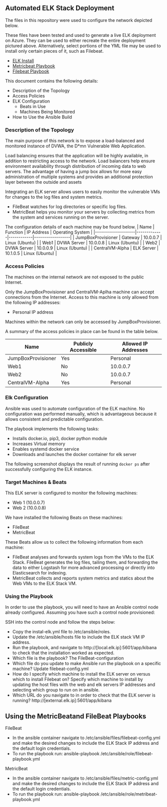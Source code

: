 ## Automated ELK Stack Deployment

The files in this repository were used to configure the network depicted below.



These files have been tested and used to generate a live ELK deployment on Azure. They can be used to either recreate the entire deployment pictured above. Alternatively, select portions of the YML file may be used to install only certain pieces of it, such as Filebeat.

  - [ELK Install](Ansible/install-elk.yml)
  - [Metricbeat Playbook](Ansible/metricbeat-playbook.yml)
  - [Filebeat Playbook](Ansible/filebeat-playbook.yml)

This document contains the following details:
- Description of the Topology
- Access Policies
- ELK Configuration
  - Beats in Use
  - Machines Being Monitored
- How to Use the Ansible Build


### Description of the Topology

The main purpose of this network is to expose a load-balanced and monitored instance of DVWA, the D*mn Vulnerable Web Application.

Load balancing ensures that the application will be highly available, in addition to restricting access to the network. Load balancers help ensure environment availability through distribution of incoming data to web servers. The advantage of having a jump box allows for more easy administration of multiple systems and provides an additional protection layer between the outside and assets  

Integrating an ELK server allows users to easily monitor the vulnerable VMs for changes to the log files and system metrics.
- FileBeat watches for log directories or specific log files.
- MetricBeat helps you monitor your servers by collecting metrics from the system and services running on the server.

The configuration details of each machine may be found below.
| Name               | Function    | IP Address | Operating System |
|--------------------|-------------|------------|------------------|
| JumpBoxProvisioner | Gateway     | 10.0.0.7   | Linux (Ubuntu)   |
| Web1               | DVWA Server | 10.0.0.8   | Linux (Ubuntu)   |
| Web2               | DVWA Server | 10.0.0.9   | Linux (Ubuntu)   |
| CentralVM-Alpha    | ELK Server  | 10.1.0.5   | Linux (Ubuntu)   |

### Access Policies

The machines on the internal network are not exposed to the public Internet. 

Only the JumpBoxProvisioner and CentralVM-Aplha machine can accept connections from the Internet. Access to this machine is only allowed from the following IP addresses:
- Personal IP address

Machines within the network can only be accessed by JumpBoxProvisioner.

A summary of the access policies in place can be found in the table below.

| Name               | Publicly Accessible | Allowed IP Addresses |
|--------------------|---------------------|----------------------|
| JumpBoxProvisioner | Yes                 | Personal             |
| Web1               | No                  | 10.0.0.7             |
| Web2               | No                  | 10.0.0.7             |
| CentralVM-Alpha    | Yes                 | Personal             |

### Elk Configuration

Ansible was used to automate configuration of the ELK machine. No configuration was performed manually, which is advantageous because it allows consistent and predictable configuration. 

The playbook implements the following tasks:
- Installs docker.io, pip3, docker python module
- Increases Virtual memory
- Enables systemd docker service 
- Downloads and launches the docker container for elk server

The following screenshot displays the result of running `docker ps` after successfully configuring the ELK instance.


### Target Machines & Beats
This ELK server is configured to monitor the following machines:
- Web 1 (10.0.0.7)
- Web 2 (10.0.0.8)

We have installed the following Beats on these machines:
- FileBeat
- MetricBeat 

These Beats allow us to collect the following information from each machine:
- FileBeat analyses and forwards system logs from the VMs to the ELK Stack. FileBeat generates the log files, tailing them, and forwarding the data to either Logstash for more advanced processing or directly into Elasticsearch for indexing.
- MetricBeat collects and reports system metrics and statics about the Web VMs to the ELK Stack VM.

### Using the Playbook
In order to use the playbook, you will need to have an Ansible control node already configured. Assuming you have such a control node provisioned: 

SSH into the control node and follow the steps below:
- Copy the instal-elk.yml file to /etc/ansible/roles.
- Update the /etc/ansible/hosts file to include the ELK stack VM IP address.
- Run the playbook, and navigate to http://[local.elk.ip]:5601/app/kibana to check that the installation worked as expected.
- Which file is the playbook? The FileBeat-configuration 
- Which file do you update to make Ansible run the playbook on a specific machine? Update filebeat-config.yml 
- How do I specify which machine to install the ELK server on versus which to install Filebeat on? Specify which machine to install by updating the host files with the web and elk servers IP addresses and selecting which group to run on in ansible.
- Which URL do you navigate to in order to check that the ELK server is running? http://[external.elk.ip]:5601/app/kibana

## Using the MetricBeatand FileBeat Playbooks
FileBeat
- In the ansible container navigate to /etc/ansible/files/filebeat-config.yml and make the desired changes to include the ELK Stack IP address and the default login credentials.
- To run the playbook run: ansible-playbook /etc/ansible/role/filebeat-playbook.yml

MetricBeat
- In the ansible container navigate to /etc/ansible/files/metric-config.yml and make the desired changes to include the ELK Stack IP address and the default login credentials.
- To run the playbook run: ansible-playbook /etc/ansible/role/metribeat-playbook.yml

